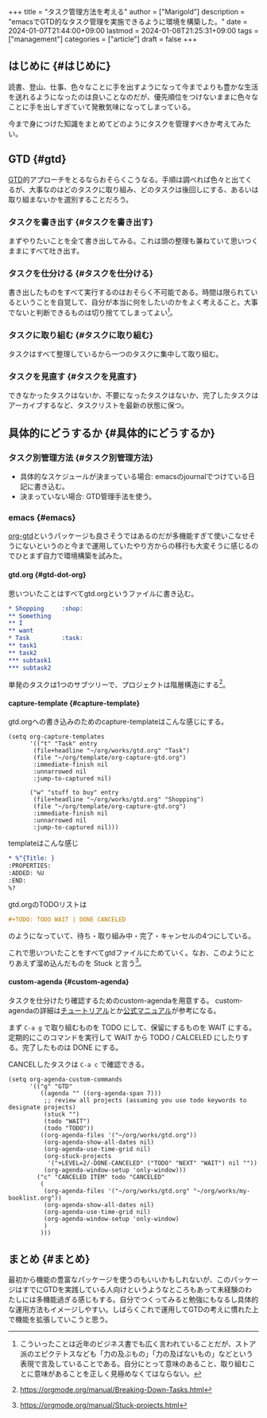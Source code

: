 +++
title = "タスク管理方法を考える"
author = ["Marigold"]
description = "emacsでGTD的なタスク管理を実施できるように環境を構築した。"
date = 2024-01-07T21:44:00+09:00
lastmod = 2024-01-08T21:25:31+09:00
tags = ["management"]
categories = ["article"]
draft = false
+++

## はじめに {#はじめに}

読書、登山、仕事、色々なことに手を出すようになって今までよりも豊かな生活を送れるようになったのは良いことなのだが、優先順位をつけないままに色々なことに手を出しすぎていて発散気味になってしまっている。

今まで身につけた知識をまとめてどのようにタスクを管理すべきか考えてみたい。


## GTD {#gtd}

[GTD](https://ja.wikipedia.org/wiki/Getting_Things_Done)的アプローチをとるならおそらくこうなる。手順は調べれば色々と出てくるが、大事なのはどのタスクに取り組み、どのタスクは後回しにする、あるいは取り組まないかを選別することだろう。


### タスクを書き出す {#タスクを書き出す}

まずやりたいことを全て書き出してみる。これは頭の整理も兼ねていて思いつくままにすべて吐き出す。


### タスクを仕分ける {#タスクを仕分ける}

書き出したものをすべて実行するのはおそらく不可能である。時間は限られているということを自覚して、自分が本当に何をしたいのかをよく考えること。大事でないと判断できるものは切り捨ててしまってよい[^fn:1]。


### タスクに取り組む {#タスクに取り組む}

タスクはすべて整理しているから一つのタスクに集中して取り組む。


### タスクを見直す {#タスクを見直す}

できなかったタスクはないか、不要になったタスクはないか、完了したタスクはアーカイブするなど、タスクリストを最新の状態に保つ。


## 具体的にどうするか {#具体的にどうするか}


### タスク別管理方法 {#タスク別管理方法}

-   具体的なスケジュールが決まっている場合: emacsのjournalでつけている日記に書き込む。
-   決まっていない場合: GTD管理手法を使う。


### emacs {#emacs}

[org-gtd](https://github.com/Trevoke/org-gtd.el)というパッケージも良さそうではあるのだが多機能すぎて使いこなせそうにないというのと今まで運用していたやり方からの移行も大変そうに感じるのでひとまず自力で環境構築を試みた。


#### gtd.org {#gtd-dot-org}

思いついたことはすべてgtd.orgというファイルに書き込む。

```org
* Shopping     :shop:
** Something
** I
** want
* Task         :task:
** task1
** task2
*** subtask1
*** subtask2
```

単発のタスクは1つのサブツリーで、プロジェクトは階層構造にする[^fn:2]。


#### capture-template {#capture-template}

gtd.orgへの書き込みのためのcapture-templateはこんな感じにする。

```elisp
(setq org-capture-templates
      '(("t" "Task" entry
       (file+headline "~/org/works/gtd.org" "Task")
       (file "~/org/template/org-capture-gtd.org")
       :immediate-finish nil
       :unnarrowed nil
       :jump-to-captured nil)

      ("w" "stuff to buy" entry
       (file+headline "~/org/works/gtd.org" "Shopping")
       (file "~/org/template/org-capture-gtd.org")
       :immediate-finish nil
       :unnarrowed nil
       :jump-to-captured nil)))
```

templateはこんな感じ

```org
* %^{Title: }
:PROPERTIES:
:ADDED: %U
:END:
%?
```

gtd.orgのTODOリストは

```org
#+TODO: TODO WAIT | DONE CANCELED
```

のようになっていて、待ち・取り組み中・完了・キャンセルの4つにしている。

これで思いついたことをすべてgtdファイルにためていく。なお、このようにとりあえず溜め込んだものを Stuck と言う[^fn:3]。


#### custom-agenda {#custom-agenda}

タスクを仕分けたり確認するためのcustom-agendaを用意する。
custom-agendaの詳細は[チュートリアル](https://orgmode.org/worg/org-tutorials/org-custom-agenda-commands.html)とか[公式マニュアル](https://orgmode.org/manual/Custom-Agenda-Views.html)が参考になる。

まず `C-a g` で取り組むものを TODO にして、保留にするものを WAIT にする。定期的にこのコマンドを実行して WAIT から TODO / CALCELED にしたりする。完了したものは DONE にする。

CANCELしたタスクは `C-a c` で確認できる。

```elisp
(setq org-agenda-custom-commands
      '(("g" "GTD"
         ((agenda "" ((org-agenda-span 7)))
          ;; review all projects (assuming you use todo keywords to designate projects)
          (stuck "")
          (todo "WAIT")
          (todo "TODO"))
         ((org-agenda-files '("~/org/works/gtd.org"))
          (org-agenda-show-all-dates nil)
          (org-agenda-use-time-grid nil)
          (org-stuck-projects
           '("+LEVEL=2/-DONE-CANCELED" ("TODO" "NEXT" "WAIT") nil ""))
          (org-agenda-window-setup 'only-window)))
        ("c" "CANCELED ITEM" todo "CANCELED"
         (
          (org-agenda-files '("~/org/works/gtd.org" "~/org/works/my-booklist.org"))
          (org-agenda-show-all-dates nil)
          (org-agenda-use-time-grid nil)
          (org-agenda-window-setup 'only-window)
          )
         )))
```


## まとめ {#まとめ}

最初から機能の豊富なパッケージを使うのもいいかもしれないが、このパッケージはすでにGTDを実践している人向けというようなところもあって未経験のわたしには多機能過ぎる感じもする。自分でつくってみると勉強にもなるし具体的な運用方法もイメージしやすい。しばらくこれで運用してGTDの考えに慣れた上で機能を拡張していこうと思う。

[^fn:1]: こういったことは近年のビジネス書でも広く言われていることだが、ストア派のエピクテトスなども「力の及ぶもの」「力の及ばないもの」などという表現で言及していることである。自分にとって意味のあること、取り組むことに意味があることを正しく見極めなくてはならない。
[^fn:2]: <https://orgmode.org/manual/Breaking-Down-Tasks.html>
[^fn:3]: <https://orgmode.org/manual/Stuck-projects.html>